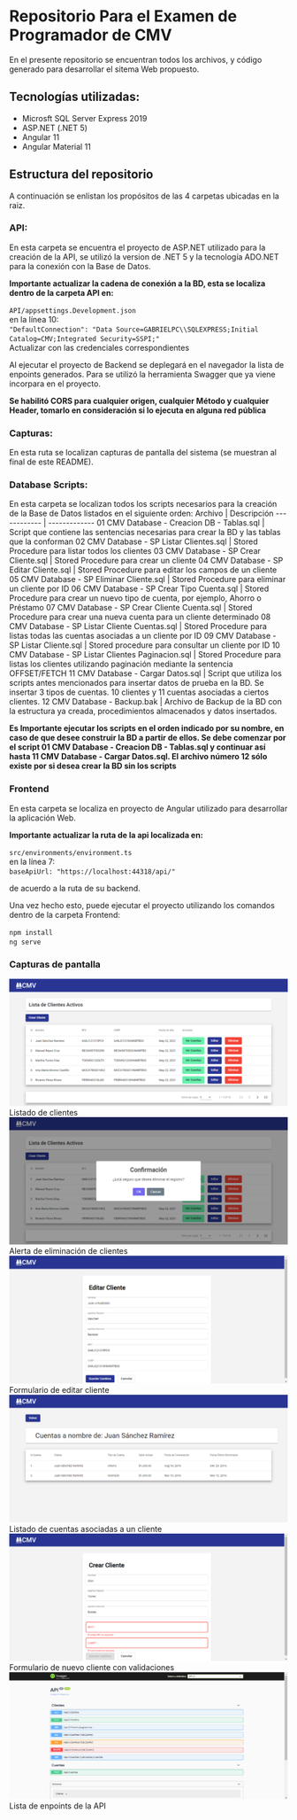 # Repositorio Para el Examen de Programador de CMV

En el presente repositorio se encuentran todos los archivos, y código generado para desarrollar el sitema Web propuesto.

## Tecnologías utilizadas:

- Microsft SQL Server Express 2019
- ASP.NET (.NET 5)
- Angular 11
- Angular Material 11

## Estructura del repositorio

A continuación se enlistan los propósitos de las 4 carpetas ubicadas en la raiz.

### API:

En esta carpeta se encuentra el proyecto de ASP.NET utilizado para la creación de la API, se utilizó la version de .NET 5 y la tecnología ADO.NET para la conexión con la Base de Datos.

**Importante actualizar la cadena de conexión a la BD, esta se localiza dentro de la carpeta API en:**

`API/appsettings.Development.json`<br>
en la línea 10:<br>
`"DefaultConnection": "Data Source=GABRIELPC\\SQLEXPRESS;Initial Catalog=CMV;Integrated Security=SSPI;"`<br>
Actualizar con las credenciales correspondientes

Al ejecutar el proyecto de Backend se deplegará en el navegador la lista de enpoints generados. Para se utilizó la herramienta Swagger que ya viene incorpara en el proyecto.

**Se habilitó CORS para cualquier origen, cualquier Método y cualquier Header, tomarlo en consideración si lo ejecuta en alguna red pública**

### Capturas:

En esta ruta se localizan capturas de pantalla del sistema (se muestran al final de este README).

### Database Scripts:

En esta carpeta se localizan todos los scripts necesarios para la creación de la Base de Datos listados en el siguiente orden:
Archivo | Descripción
------------ | -------------
01 CMV Database - Creacion DB - Tablas.sql | Script que contiene las sentencias necesarias para crear la BD y las tablas que la conforman
02 CMV Database - SP Listar Clientes.sql | Stored Procedure para listar todos los clientes
03 CMV Database - SP Crear Cliente.sql | Stored Procedure para crear un cliente
04 CMV Database - SP Editar Cliente.sql | Stored Procedure para editar los campos de un cliente
05 CMV Database - SP Eliminar Cliente.sql | Stored Procedure para eliminar un cliente por ID
06 CMV Database - SP Crear Tipo Cuenta.sql | Stored Procedure para crear un nuevo tipo de cuenta, por ejemplo, Ahorro o Préstamo
07 CMV Database - SP Crear Cliente Cuenta.sql | Stored Procedure para crear una nueva cuenta para un cliente determinado
08 CMV Database - SP Listar Cliente Cuentas.sql | Stored Procedure para listas todas las cuentas asociadas a un cliente por ID
09 CMV Database - SP Listar Cliente.sql | Stored procedure para consultar un cliente por ID
10 CMV Database - SP Listar Clientes Paginacion.sql | Stored Procedure para listas los clientes utilizando paginación mediante la sentencia OFFSET/FETCH
11 CMV Database - Cargar Datos.sql | Script que utiliza los scripts antes mencionados para insertar datos de prueba en la BD. Se insertar 3 tipos de cuentas. 10 clientes y 11 cuentas asociadas a ciertos clientes.
12 CMV Database - Backup.bak | Archivo de Backup de la BD con la estructura ya creada, procedimientos almacenados y datos insertados.

**Es Importante ejecutar los scripts en el orden indicado por su nombre, en caso de que desee construir la BD a partir de ellos. Se debe comenzar por el script 01 CMV Database - Creacion DB - Tablas.sql y continuar así hasta 11 CMV Database - Cargar Datos.sql.
El archivo número 12 sólo existe por si desea crear la BD sin los scripts**

### Frontend

En esta carpeta se localiza en proyecto de Angular utilizado para desarrollar la aplicación Web.

**Importante actualizar la ruta de la api localizada en:**

`src/environments/environment.ts` <br>
en la línea 7: <br>
`baseApiUrl: "https://localhost:44318/api/"`

de acuerdo a la ruta de su backend.

Una vez hecho esto, puede ejecutar el proyecto utilizando los comandos dentro de la carpeta Frontend:

`npm install`<br>
`ng serve`

### Capturas de pantalla

![Captura 1](Capturas/captura1.png)
Listado de clientes
![Captura 2](Capturas/captura2.png)
Alerta de eliminación de clientes
![Captura 3](Capturas/captura3.png)
Formulario de editar cliente
![Captura 4](Capturas/captura4.png)
Listado de cuentas asociadas a un cliente
![Captura 5](Capturas/captura5.png)
Formulario de nuevo cliente con validaciones
![Captura 6](Capturas/captura6.png)
Lista de enpoints de la API
